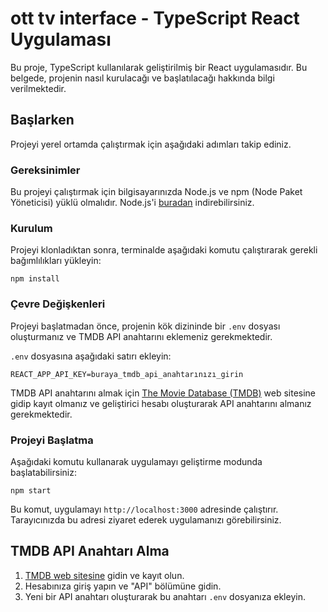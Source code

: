 # ott tv interface - TypeScript React Uygulaması

Bu proje, TypeScript kullanılarak geliştirilmiş bir React uygulamasıdır. Bu belgede, projenin nasıl kurulacağı ve başlatılacağı hakkında bilgi verilmektedir.

## Başlarken

Projeyi yerel ortamda çalıştırmak için aşağıdaki adımları takip ediniz.

### Gereksinimler

Bu projeyi çalıştırmak için bilgisayarınızda Node.js ve npm (Node Paket Yöneticisi) yüklü olmalıdır. Node.js'i [buradan](https://nodejs.org/) indirebilirsiniz.

### Kurulum

Projeyi klonladıktan sonra, terminalde aşağıdaki komutu çalıştırarak gerekli bağımlılıkları yükleyin:

```
npm install
```

### Çevre Değişkenleri

Projeyi başlatmadan önce, projenin kök dizininde bir `.env` dosyası oluşturmanız ve TMDB API anahtarını eklemeniz gerekmektedir.

`.env` dosyasına aşağıdaki satırı ekleyin:

```
REACT_APP_API_KEY=buraya_tmdb_api_anahtarınızı_girin
```

TMDB API anahtarını almak için [The Movie Database (TMDB)](https://www.themoviedb.org/) web sitesine gidip kayıt olmanız ve geliştirici hesabı oluşturarak API anahtarını almanız gerekmektedir.

### Projeyi Başlatma

Aşağıdaki komutu kullanarak uygulamayı geliştirme modunda başlatabilirsiniz:

```
npm start
```

Bu komut, uygulamayı `http://localhost:3000` adresinde çalıştırır. Tarayıcınızda bu adresi ziyaret ederek uygulamanızı görebilirsiniz.

## TMDB API Anahtarı Alma

1. [TMDB web sitesine](https://www.themoviedb.org/) gidin ve kayıt olun.
2. Hesabınıza giriş yapın ve "API" bölümüne gidin.
3. Yeni bir API anahtarı oluşturarak bu anahtarı `.env` dosyanıza ekleyin.
